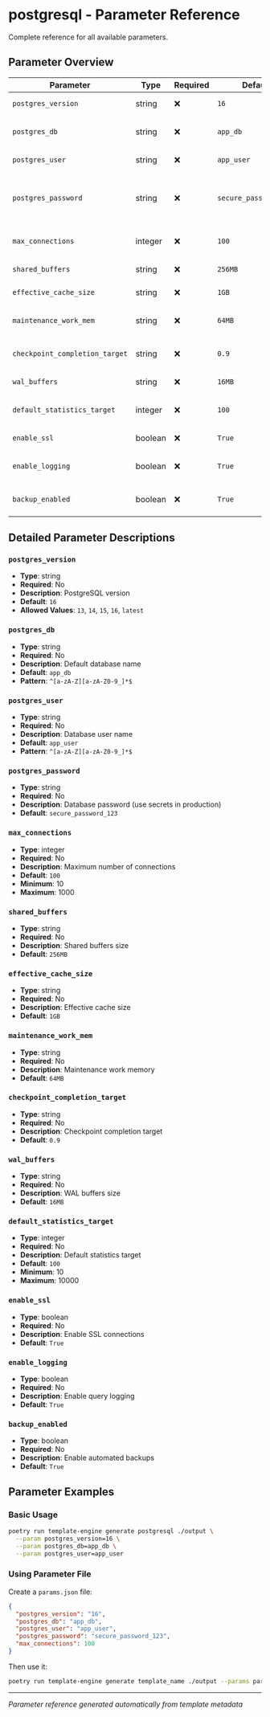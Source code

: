 # postgresql - Parameter Reference

Complete reference for all available parameters.

## Parameter Overview

| Parameter                      | Type    | Required | Default               | Description                                   |
| ------------------------------ | ------- | -------- | --------------------- | --------------------------------------------- |
| `postgres_version`             | string  | ❌       | `16`                  | PostgreSQL version                            |
| `postgres_db`                  | string  | ❌       | `app_db`              | Default database name                         |
| `postgres_user`                | string  | ❌       | `app_user`            | Database user name                            |
| `postgres_password`            | string  | ❌       | `secure_password_123` | Database password (use secrets in production) |
| `max_connections`              | integer | ❌       | `100`                 | Maximum number of connections                 |
| `shared_buffers`               | string  | ❌       | `256MB`               | Shared buffers size                           |
| `effective_cache_size`         | string  | ❌       | `1GB`                 | Effective cache size                          |
| `maintenance_work_mem`         | string  | ❌       | `64MB`                | Maintenance work memory                       |
| `checkpoint_completion_target` | string  | ❌       | `0.9`                 | Checkpoint completion target                  |
| `wal_buffers`                  | string  | ❌       | `16MB`                | WAL buffers size                              |
| `default_statistics_target`    | integer | ❌       | `100`                 | Default statistics target                     |
| `enable_ssl`                   | boolean | ❌       | `True`                | Enable SSL connections                        |
| `enable_logging`               | boolean | ❌       | `True`                | Enable query logging                          |
| `backup_enabled`               | boolean | ❌       | `True`                | Enable automated backups                      |

## Detailed Parameter Descriptions

### `postgres_version`

- **Type**: string
- **Required**: No
- **Description**: PostgreSQL version
- **Default**: `16`
- **Allowed Values**: `13`, `14`, `15`, `16`, `latest`

### `postgres_db`

- **Type**: string
- **Required**: No
- **Description**: Default database name
- **Default**: `app_db`
- **Pattern**: `^[a-zA-Z][a-zA-Z0-9_]*$`

### `postgres_user`

- **Type**: string
- **Required**: No
- **Description**: Database user name
- **Default**: `app_user`
- **Pattern**: `^[a-zA-Z][a-zA-Z0-9_]*$`

### `postgres_password`

- **Type**: string
- **Required**: No
- **Description**: Database password (use secrets in production)
- **Default**: `secure_password_123`

### `max_connections`

- **Type**: integer
- **Required**: No
- **Description**: Maximum number of connections
- **Default**: `100`
- **Minimum**: 10
- **Maximum**: 1000

### `shared_buffers`

- **Type**: string
- **Required**: No
- **Description**: Shared buffers size
- **Default**: `256MB`

### `effective_cache_size`

- **Type**: string
- **Required**: No
- **Description**: Effective cache size
- **Default**: `1GB`

### `maintenance_work_mem`

- **Type**: string
- **Required**: No
- **Description**: Maintenance work memory
- **Default**: `64MB`

### `checkpoint_completion_target`

- **Type**: string
- **Required**: No
- **Description**: Checkpoint completion target
- **Default**: `0.9`

### `wal_buffers`

- **Type**: string
- **Required**: No
- **Description**: WAL buffers size
- **Default**: `16MB`

### `default_statistics_target`

- **Type**: integer
- **Required**: No
- **Description**: Default statistics target
- **Default**: `100`
- **Minimum**: 10
- **Maximum**: 10000

### `enable_ssl`

- **Type**: boolean
- **Required**: No
- **Description**: Enable SSL connections
- **Default**: `True`

### `enable_logging`

- **Type**: boolean
- **Required**: No
- **Description**: Enable query logging
- **Default**: `True`

### `backup_enabled`

- **Type**: boolean
- **Required**: No
- **Description**: Enable automated backups
- **Default**: `True`

## Parameter Examples

### Basic Usage

```bash
poetry run template-engine generate postgresql ./output \
  --param postgres_version=16 \
  --param postgres_db=app_db \
  --param postgres_user=app_user
```

### Using Parameter File

Create a `params.json` file:

```json
{
  "postgres_version": "16",
  "postgres_db": "app_db",
  "postgres_user": "app_user",
  "postgres_password": "secure_password_123",
  "max_connections": 100
}
```

Then use it:

```bash
poetry run template-engine generate template_name ./output --params params.json
```

---

_Parameter reference generated automatically from template metadata_
